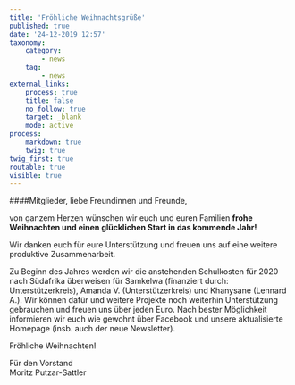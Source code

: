 ```yaml
---
title: 'Fröhliche Weihnachtsgrüße'
published: true
date: '24-12-2019 12:57'
taxonomy:
    category:
        - news
    tag:
        - news
external_links:
    process: true
    title: false
    no_follow: true
    target: _blank
    mode: active
process:
    markdown: true
    twig: true
twig_first: true
routable: true
visible: true
---
```


####Mitglieder, liebe Freundinnen und Freunde,   

von ganzem Herzen wünschen wir euch und euren Familien **frohe Weihnachten und einen glücklichen Start in das kommende Jahr!**

Wir danken euch für eure Unterstützung und freuen uns auf eine weitere produktive Zusammenarbeit.   
   
Zu Beginn des Jahres werden wir die anstehenden Schulkosten für 2020 nach Südafrika überweisen für Samkelwa (finanziert durch: Unterstützerkreis), Amanda V. (Unterstützerkreis) und Khanysane (Lennard A.). Wir können dafür und weitere Projekte noch weiterhin Unterstützung gebrauchen und freuen uns über jeden Euro. Nach bester Möglichkeit informieren wir euch wie gewohnt über Facebook und unsere aktualisierte Homepage (insb. auch der neue Newsletter).    

Fröhliche Weihnachten!   

Für den Vorstand   
Moritz Putzar-Sattler